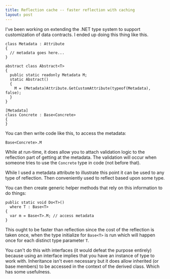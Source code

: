 ```yaml
---
title: Reflection cache -- faster reflection with caching
layout: post
---
```


I've been working on extending the .NET type system to support customization of data contracts. I ended up doing this thing like this.

    class Metadata : Attribute
    {
      // metadata goes here...
    }

    abstract class Abstract<T>
    {
      public static readonly Metadata M;
      static Abstract()
      {
        M = (Metadata)Attribute.GetCustomAttribute(typeof(Metadata), false);
      }
    }
    
    [Metadata]
    class Concrete : Base<Concrete>
    {
    }

You can then write code like this, to access the metadata:

    Base<Concrete>.M

While at run-time, it does allow you to attach validation logic to the reflection part of getting at the metadata. The validation will occur when someone tries to use the `Concrete` type in code (not before that).

While I used a metadata attribute to illustrate this point it can be used to any type of reflection. Then conveniently used to reflect based upon some type.

You can then create generic helper methods that rely on this information to do things:

    public static void Do<T>()
      where T : Base<T>
    {
      var m = Base<T>.M; // access metadata
    }

This ought to be faster than reflection since the cost of the reflection is taken once, when the type initialize for `Base<T>` is run which will happen once for each distinct type parameter `T`.

You can't do this with interfaces (it would defeat the purpose entirely) because using an interface implies that you have an instance of type to work with. Inheritance isn't even necessary but it does allow inherited (or base members) to be accessed in the context of the derived class. Which has some usefulness.

